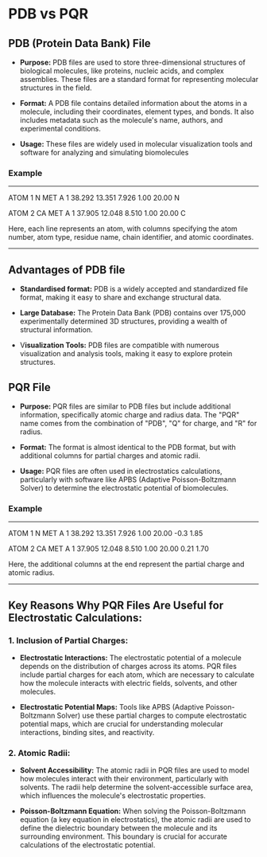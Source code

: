 # PDB vs PQR
## PDB (Protein Data Bank) File

* **Purpose:**  PDB files are used to store three-dimensional structures of biological molecules, like proteins, nucleic acids, and complex assemblies. These files are a standard format for representing molecular structures in the field.

* **Format:** A PDB file contains detailed information about the atoms in a molecule, including their coordinates, element types, and bonds. It also includes metadata such as the molecule's name, authors, and experimental conditions.

* **Usage:** These files are widely used in molecular visualization tools and software for analyzing and simulating biomolecules

### Example
____
ATOM      1  N   MET A   1      38.292  13.351   7.926  1.00 20.00           N

ATOM      2  CA  MET A   1      37.905  12.048   8.510  1.00 20.00           C

Here, each line represents an atom, with columns specifying the atom number, atom type, residue name, chain identifier, and atomic coordinates.
___

## Advantages of PDB file
* **Standardised format:** PDB is a widely accepted and standardized file format, making it easy to share and exchange structural data.

* **Large Database:** The Protein Data Bank (PDB) contains over 175,000 experimentally determined 3D structures, providing a wealth of structural information.

* V**isualization Tools:** PDB files are compatible with numerous visualization and analysis tools, making it easy to explore protein structures.

## PQR File
* **Purpose:** PQR files are similar to PDB files but include additional information, specifically atomic charge and radius data. The "PQR" name comes from the combination of "PDB", "Q" for charge, and "R" for radius.

* **Format:** The format is almost identical to the PDB format, but with additional columns for partial charges and atomic radii.
* **Usage:** PQR files are often used in electrostatics calculations, particularly with software like APBS (Adaptive Poisson-Boltzmann Solver) to determine the electrostatic potential of biomolecules.

### Example
___
ATOM      1  N   MET A   1      38.292  13.351   7.926  1.00 20.00      -0.3    1.85

ATOM      2  CA  MET A   1      37.905  12.048   8.510  1.00 20.00      0.21    1.70

Here, the additional columns at the end represent the partial charge and atomic radius.
___________



## Key Reasons Why PQR Files Are Useful for Electrostatic Calculations:

### 1. Inclusion of Partial Charges:
* **Electrostatic Interactions:** The electrostatic potential of a molecule depends on the distribution of charges across its atoms. PQR files include partial charges for each atom, which are necessary to calculate how the molecule interacts with electric fields, solvents, and other molecules. 

* **Electrostatic Potential Maps:** Tools like APBS (Adaptive Poisson-Boltzmann Solver) use these partial charges to compute electrostatic potential maps, which are crucial for understanding molecular interactions, binding sites, and reactivity.

### 2. Atomic Radii:
* **Solvent Accessibility:** The atomic radii in PQR files are used to model how molecules interact with their environment, particularly with solvents. The radii help determine the solvent-accessible surface area, which influences the molecule's electrostatic properties.

* **Poisson-Boltzmann Equation:** When solving the Poisson-Boltzmann equation (a key equation in electrostatics), the atomic radii are used to define the dielectric boundary between the molecule and its surrounding environment. This boundary is crucial for accurate calculations of the electrostatic potential.
